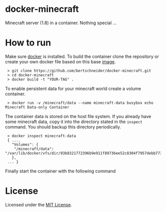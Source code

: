 docker-minecraft
================

Minecraft server (1.8) in a container. Nothing special ...

How to run
================

Make sure [docker][docker] is installed. To build the container clone the repository or create your own docker file based on this base [image][image].

     > git clone https://github.com/bertschneider/docker-minecraft.git
     > cd docker-minecraft
     > docker build -t "YOUR-TAG" .

To enable persistent data for your minecraft world create a volume container.

     > docker run -v /minecraft/data --name minecraft-data busybox echo Minecraft Data-only Container

The container data is stored on the host file system. If you already have some minecraft data, copy it into the directory stated in the `inspect` command. You should backup this directory periodically.

     > docker inspect minecraft-data
     { ....
       "Volumes": {
        "/minecraft/data": "/var/lib/docker/vfs/dir/93b8321772396b9e911f89736ee52c8304f7957debb7738ec981ee7614d13a4e"
       },
     ... }
   
Finally start the container with the following command

License
================

Licensed under the [MIT License][MIT].

[mit]: http://opensource.org/licenses/MIT
[docker]: http://www.docker.io
[image]: https://registry.hub.docker.com/u/bertschneider/minecraft/